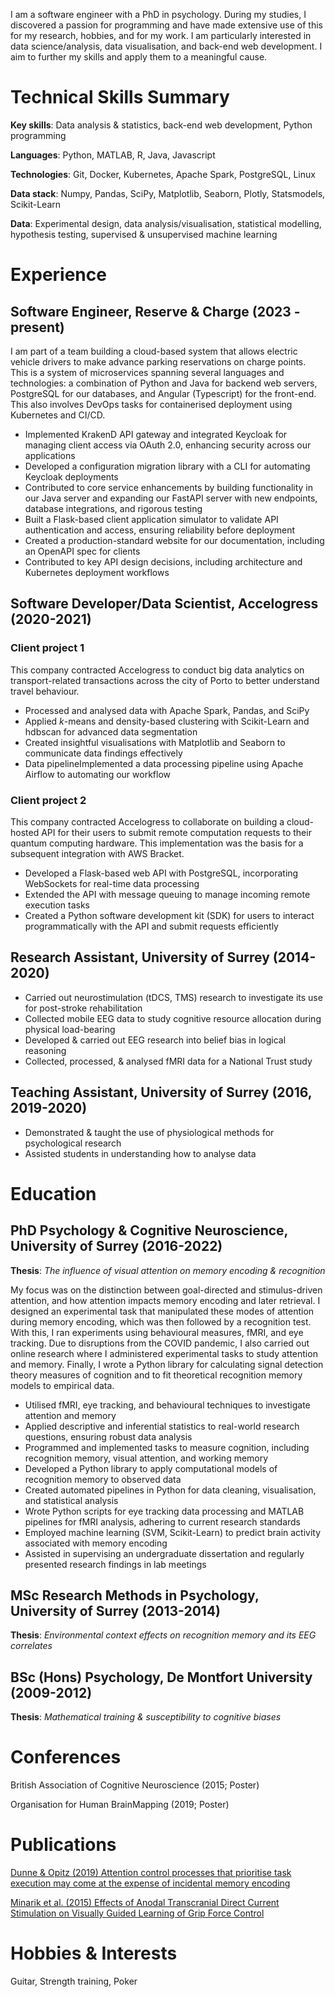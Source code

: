 I am a software engineer with a PhD in psychology. During my studies, I discovered a passion for programming and have made extensive use of this for my research, hobbies, and for my work. I am particularly interested in data science/analysis, data visualisation, and back-end web development. I aim to further my skills and apply them to a meaningful cause.

# Technical Skills Summary

**Key skills**: Data analysis & statistics, back-end web development, Python programming

**Languages**: Python, MATLAB, R, Java, Javascript

**Technologies**: Git, Docker, Kubernetes, Apache Spark, PostgreSQL, Linux

**Data stack**: Numpy, Pandas, SciPy, Matplotlib, Seaborn, Plotly, Statsmodels, Scikit-Learn

**Data**: Experimental design, data analysis/visualisation, statistical modelling, hypothesis testing, supervised & unsupervised machine learning

# Experience

## Software Engineer, Reserve & Charge (2023 \- present)

I am part of a team building a cloud-based system that allows electric vehicle drivers to make advance parking reservations on charge points. This is a system of microservices spanning several languages and technologies: a combination of Python and Java for backend web servers, PostgreSQL for our databases, and Angular (Typescript) for the front-end. This also involves DevOps tasks for containerised deployment using Kubernetes and CI/CD.

- Implemented KrakenD API gateway and integrated Keycloak for managing client access via OAuth 2.0, enhancing security across our applications
- Developed a configuration migration library with a CLI for automating Keycloak deployments
- Contributed to core service enhancements by building functionality in our Java server and expanding our FastAPI server with new endpoints, database integrations, and rigorous testing
- Built a Flask-based client application simulator to validate API authentication and access, ensuring reliability before deployment
- Created a production-standard website for our documentation, including an OpenAPI spec for clients
- Contributed to key API design decisions, including architecture and Kubernetes deployment workflows

## Software Developer/Data Scientist, Accelogress (2020-2021)

### Client project 1

This company contracted Accelogress to conduct big data analytics on transport-related transactions across the city of Porto to better understand travel behaviour.

- Processed and analysed data with Apache Spark, Pandas, and SciPy
- Applied _k_\-means and density-based clustering with Scikit-Learn and hdbscan for advanced data segmentation
- Created insightful visualisations with Matplotlib and Seaborn to communicate data findings effectively
- Data pipelineImplemented a data processing pipeline using Apache Airflow to automating our workflow

### Client project 2

This company contracted Accelogress to collaborate on building a cloud-hosted API for their users to submit remote computation requests to their quantum computing hardware. This implementation was the basis for a subsequent integration with AWS Bracket.

- Developed a Flask-based web API with PostgreSQL, incorporating WebSockets for real-time data processing
- Extended the API with message queuing to manage incoming remote execution tasks
- Created a Python software development kit (SDK) for users to interact programmatically with the API and submit requests efficiently

## Research Assistant, University of Surrey (2014-2020)

- Carried out neurostimulation (tDCS, TMS) research to investigate its use for post-stroke rehabilitation
- Collected mobile EEG data to study cognitive resource allocation during physical load-bearing
- Developed & carried out EEG research into belief bias in logical reasoning
- Collected, processed, & analysed fMRI data for a National Trust study

## Teaching Assistant, University of Surrey (2016, 2019-2020)

- Demonstrated & taught the use of physiological methods for psychological research
- Assisted students in understanding how to analyse data

# Education

## PhD Psychology & Cognitive Neuroscience, University of Surrey (2016-2022)

**Thesis**: _The influence of visual attention on memory encoding & recognition_

My focus was on the distinction between goal-directed and stimulus-driven attention, and how attention impacts memory encoding and later retrieval. I designed an experimental task that manipulated these modes of attention during memory encoding, which was then followed by a recognition test. With this, I ran experiments using behavioural measures, fMRI, and eye tracking. Due to disruptions from the COVID pandemic, I also carried out online research where I administered experimental tasks to study attention and memory. Finally, I wrote a Python library for calculating signal detection theory measures of cognition and to fit theoretical recognition memory models to empirical data.

- Utilised fMRI, eye tracking, and behavioural techniques to investigate attention and memory
- Applied descriptive and inferential statistics to real-world research questions, ensuring robust data analysis
- Programmed and implemented tasks to measure cognition, including recognition memory, visual attention, and working memory
- Developed a Python library to apply computational models of recognition memory to observed data
- Created automated pipelines in Python for data cleaning, visualisation, and statistical analysis
- Wrote Python scripts for eye tracking data processing and MATLAB pipelines for fMRI analysis, adhering to current research standards
- Employed machine learning (SVM, Scikit-Learn) to predict brain activity associated with memory encoding
- Assisted in supervising an undergraduate dissertation and regularly presented research findings in lab meetings

## MSc Research Methods in Psychology, University of Surrey (2013-2014)

**Thesis**: _Environmental context effects on recognition memory and its EEG correlates_

## BSc (Hons) Psychology, De Montfort University (2009-2012)

**Thesis**: _Mathematical training & susceptibility to cognitive biases_

# Conferences

British Association of Cognitive Neuroscience (2015; Poster)

Organisation for Human BrainMapping (2019; Poster)

# Publications

[Dunne & Opitz (2019) Attention control processes that prioritise task execution may come at the expense of incidental memory encoding](http://doi.org/10.1016/j.bandc.2020.105602)

[Minarik et al. (2015) Effects of Anodal Transcranial Direct Current Stimulation on Visually Guided Learning of Grip Force Control](http://doi.org/10.3390/biology4010173)

# Hobbies & Interests

Guitar, Strength training, Poker
